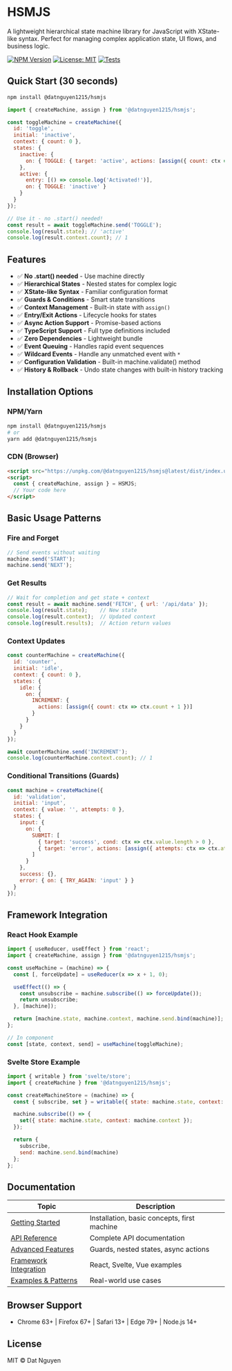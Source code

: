 # HSMJS

A lightweight hierarchical state machine library for JavaScript with XState-like syntax. Perfect for managing complex application state, UI flows, and business logic.

[![NPM Version](https://img.shields.io/npm/v/@datnguyen1215/hsmjs.svg)](https://www.npmjs.com/package/@datnguyen1215/hsmjs)
[![License: MIT](https://img.shields.io/badge/License-MIT-yellow.svg)](https://opensource.org/licenses/MIT)
[![Tests](https://github.com/your-username/hsmjs/workflows/Tests/badge.svg)](https://github.com/your-username/hsmjs/actions)

## Quick Start (30 seconds)

```bash
npm install @datnguyen1215/hsmjs
```

```javascript
import { createMachine, assign } from '@datnguyen1215/hsmjs';

const toggleMachine = createMachine({
  id: 'toggle',
  initial: 'inactive',
  context: { count: 0 },
  states: {
    inactive: {
      on: { TOGGLE: { target: 'active', actions: [assign({ count: ctx => ctx.count + 1 })] } }
    },
    active: {
      entry: [() => console.log('Activated!')],
      on: { TOGGLE: 'inactive' }
    }
  }
});

// Use it - no .start() needed!
const result = await toggleMachine.send('TOGGLE');
console.log(result.state); // 'active'
console.log(result.context.count); // 1
```

## Features

- ✅ **No .start() needed** - Use machine directly
- ✅ **Hierarchical States** - Nested states for complex logic
- ✅ **XState-like Syntax** - Familiar configuration format
- ✅ **Guards & Conditions** - Smart state transitions
- ✅ **Context Management** - Built-in state with `assign()`
- ✅ **Entry/Exit Actions** - Lifecycle hooks for states
- ✅ **Async Action Support** - Promise-based actions
- ✅ **TypeScript Support** - Full type definitions included
- ✅ **Zero Dependencies** - Lightweight bundle
- ✅ **Event Queuing** - Handles rapid event sequences
- ✅ **Wildcard Events** - Handle any unmatched event with `*`
- ✅ **Configuration Validation** - Built-in machine.validate() method
- ✅ **History & Rollback** - Undo state changes with built-in history tracking

## Installation Options

### NPM/Yarn
```bash
npm install @datnguyen1215/hsmjs
# or
yarn add @datnguyen1215/hsmjs
```

### CDN (Browser)
```html
<script src="https://unpkg.com/@datnguyen1215/hsmjs@latest/dist/index.umd.min.js"></script>
<script>
  const { createMachine, assign } = HSMJS;
  // Your code here
</script>
```

## Basic Usage Patterns

### Fire and Forget
```javascript
// Send events without waiting
machine.send('START');
machine.send('NEXT');
```

### Get Results
```javascript
// Wait for completion and get state + context
const result = await machine.send('FETCH', { url: '/api/data' });
console.log(result.state);    // New state
console.log(result.context);  // Updated context
console.log(result.results);  // Action return values
```

### Context Updates
```javascript
const counterMachine = createMachine({
  id: 'counter',
  initial: 'idle',
  context: { count: 0 },
  states: {
    idle: {
      on: {
        INCREMENT: {
          actions: [assign({ count: ctx => ctx.count + 1 })]
        }
      }
    }
  }
});

await counterMachine.send('INCREMENT');
console.log(counterMachine.context.count); // 1
```

### Conditional Transitions (Guards)
```javascript
const machine = createMachine({
  id: 'validation',
  initial: 'input',
  context: { value: '', attempts: 0 },
  states: {
    input: {
      on: {
        SUBMIT: [
          { target: 'success', cond: ctx => ctx.value.length > 0 },
          { target: 'error', actions: [assign({ attempts: ctx => ctx.attempts + 1 })] }
        ]
      }
    },
    success: {},
    error: { on: { TRY_AGAIN: 'input' } }
  }
});
```

## Framework Integration

### React Hook Example
```javascript
import { useReducer, useEffect } from 'react';
import { createMachine, assign } from '@datnguyen1215/hsmjs';

const useMachine = (machine) => {
  const [, forceUpdate] = useReducer(x => x + 1, 0);

  useEffect(() => {
    const unsubscribe = machine.subscribe(() => forceUpdate());
    return unsubscribe;
  }, [machine]);

  return [machine.state, machine.context, machine.send.bind(machine)];
};

// In component
const [state, context, send] = useMachine(toggleMachine);
```

### Svelte Store Example
```javascript
import { writable } from 'svelte/store';
import { createMachine } from '@datnguyen1215/hsmjs';

const createMachineStore = (machine) => {
  const { subscribe, set } = writable({ state: machine.state, context: machine.context });

  machine.subscribe(() => {
    set({ state: machine.state, context: machine.context });
  });

  return {
    subscribe,
    send: machine.send.bind(machine)
  };
};
```

## Documentation

| Topic | Description |
|-------|-------------|
| [Getting Started](docs/getting-started.md) | Installation, basic concepts, first machine |
| [API Reference](docs/api-reference.md) | Complete API documentation |
| [Advanced Features](docs/advanced-features.md) | Guards, nested states, async actions |
| [Framework Integration](docs/framework-integration.md) | React, Svelte, Vue examples |
| [Examples & Patterns](docs/examples.md) | Real-world use cases |

## Browser Support

- Chrome 63+ | Firefox 67+ | Safari 13+ | Edge 79+ | Node.js 14+

## License

MIT © Dat Nguyen